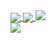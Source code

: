 <a href="https://arget.cc">
  <img align="center" src="https://github-readme-stats.vercel.app/api?username=arget13&show_icons=true&line_height=33&count_private=true&theme=dark" />
  <img align="center" src="https://github-readme-stats.vercel.app/api/top-langs/?username=arget13&&hide=cmake&langs_count=3&line_height=35&theme=dark" />
  <img src="https://github-readme-streak-stats.herokuapp.com/?user=arget13&theme=dark" />
</a>
<br/>
<a href="https://twitter.com/intent/follow?screen_name=arget1313">
  <img src="https://img.shields.io/twitter/follow/arget1313?style=for-the-badge&logo=twitter&&labelColor=1f1f1f&color=5fffaf" />
</a>
